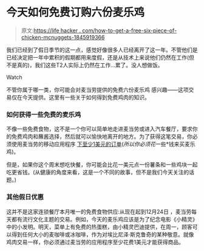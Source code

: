 # 今天如何免费订购六份麦乐鸡

> 原文:[https://life hacker . com/how-to-get-a-free-six-piece-of-chicken-mcnuggets-1845919366](https://lifehacker.com/how-to-get-a-free-six-piece-order-of-chicken-mcnuggets-1845919366)

我们已经到了假日季节的这一点，感觉好像很多人已经离开了这一年。不管他们是已经决定把一年中累积的假期都用来度假，还是从技术上来说他们仍然在工作(但不是真的)，我们这些T2人实际上仍然在工作...累了。没人想做饭。

Watch

不管你属于哪一类，你可能会对麦当劳提供的免费六份麦乐鸡 感兴趣——这项交易仅在今天提供。这里有一些关于如何得到免费鸡肉的知识。

### 如何获得一些免费的麦乐鸡

不像一些免费食物，这不是一个你可以简单地走进麦当劳或进入汽车餐厅，要求你的免费鸡肉和蘸酱选择，然后就可以愉快地离开的地方。为了获得这笔交易，你必须使用麦当劳的移动应用程序 [下至少1美元的订单](https://www.mcdonalds.com/us/en-us/holiday-deals.html)(*所以你必须花*一些*钱来买麦乐鸡)。

但是，如果你这个周末想吃快餐，你可能会比花一美元点一份薯条和一些鸡块一起吃更省钱。(从健康的角度来看，这是一个不同的故事，但不是我们今天关注的话题。)

### 其他假日优惠

这并不是这家连锁餐厅本月唯一的免费食物供应:从现在起到12月24日 ，麦当劳每天都有流行文化主题的交易。例如，今天的麦乐鸡应该是为了纪念电影《小精灵》中的小发明。明天，菜单上有免费的热蛋糕，由小精灵巴迪提供，在周一，顾客可以得到任何大小的麦咖啡或冰咖啡，作为对埃比尼泽·斯克鲁奇的某种敬意。就像鸡肉交易一样，你必须通过麦当劳的应用程序至少花费1美元才能获得商品。